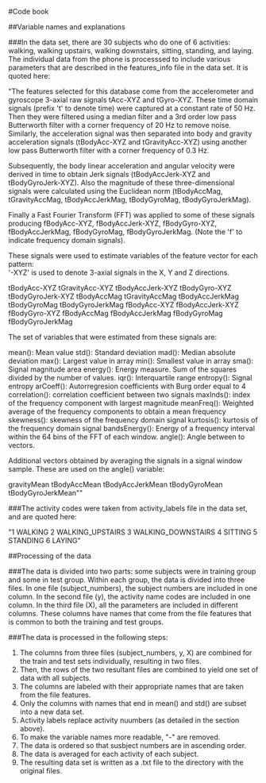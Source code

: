 #Code book

##Variable names and explanations

###In the data set, there are 30 subjects who do one of 6 activities: walking, walking upstairs, walking downstairs, sitting, standing, and laying.  The individual data from the phone is processsed to include various parameters that are described in the features_info file in the data set.  It is quoted here:

"The features selected for this database come from the accelerometer and gyroscope 3-axial raw signals tAcc-XYZ and tGyro-XYZ. These time domain signals (prefix 't' to denote time) were captured at a constant rate of 50 Hz. Then they were filtered using a median filter and a 3rd order low pass Butterworth filter with a corner frequency of 20 Hz to remove noise. Similarly, the acceleration signal was then separated into body and gravity acceleration signals (tBodyAcc-XYZ and tGravityAcc-XYZ) using another low pass Butterworth filter with a corner frequency of 0.3 Hz. 

Subsequently, the body linear acceleration and angular velocity were derived in time to obtain Jerk signals (tBodyAccJerk-XYZ and tBodyGyroJerk-XYZ). Also the magnitude of these three-dimensional signals were calculated using the Euclidean norm (tBodyAccMag, tGravityAccMag, tBodyAccJerkMag, tBodyGyroMag, tBodyGyroJerkMag). 

Finally a Fast Fourier Transform (FFT) was applied to some of these signals producing fBodyAcc-XYZ, fBodyAccJerk-XYZ, fBodyGyro-XYZ, fBodyAccJerkMag, fBodyGyroMag, fBodyGyroJerkMag. (Note the 'f' to indicate frequency domain signals). 

These signals were used to estimate variables of the feature vector for each pattern:  
'-XYZ' is used to denote 3-axial signals in the X, Y and Z directions.

tBodyAcc-XYZ
tGravityAcc-XYZ
tBodyAccJerk-XYZ
tBodyGyro-XYZ
tBodyGyroJerk-XYZ
tBodyAccMag
tGravityAccMag
tBodyAccJerkMag
tBodyGyroMag
tBodyGyroJerkMag
fBodyAcc-XYZ
fBodyAccJerk-XYZ
fBodyGyro-XYZ
fBodyAccMag
fBodyAccJerkMag
fBodyGyroMag
fBodyGyroJerkMag

The set of variables that were estimated from these signals are: 

mean(): Mean value
std(): Standard deviation
mad(): Median absolute deviation 
max(): Largest value in array
min(): Smallest value in array
sma(): Signal magnitude area
energy(): Energy measure. Sum of the squares divided by the number of values. 
iqr(): Interquartile range 
entropy(): Signal entropy
arCoeff(): Autorregresion coefficients with Burg order equal to 4
correlation(): correlation coefficient between two signals
maxInds(): index of the frequency component with largest magnitude
meanFreq(): Weighted average of the frequency components to obtain a mean frequency
skewness(): skewness of the frequency domain signal 
kurtosis(): kurtosis of the frequency domain signal 
bandsEnergy(): Energy of a frequency interval within the 64 bins of the FFT of each window.
angle(): Angle between to vectors.

Additional vectors obtained by averaging the signals in a signal window sample. These are used on the angle() variable:

gravityMean
tBodyAccMean
tBodyAccJerkMean
tBodyGyroMean
tBodyGyroJerkMean""

###The activity codes were taken from activity_labels file in the data set, and are quoted here:

"1 WALKING
2 WALKING_UPSTAIRS
3 WALKING_DOWNSTAIRS
4 SITTING
5 STANDING
6 LAYING"

##Processing of the data

###The data is divided into two parts: some subjects were in training group and some in test group.  Within each group, the data is divided into three files.  In one file (subject_numbers), the subject numbers are included in one column.  In the second file (y), the activity name codes are included in one column.  In the third file (X), all the parameters are included in different columns.  These columns have names that come from the file features that is common to both the training and test groups.

###The data is processed in the following steps:
1. The columns from three files (subject_numbers, y, X) are combined for the train and test sets individually, resulting in two files.  
2. Then, the rows of the two resultant files are combined to yield one set of data with all subjects.
3. The columns are labeled with their appropriate names that are taken from the file features.
4. Only the columns with names that end in mean() and std() are subset into a new data set.
5. Activity labels replace activity nuumbers (as detailed in the section above).
6. To make the variable names more readable, "-" are removed.
7. The data is ordered so that susbject numbers are in ascending order.
8. The data is averaged for each activity of each subject.
9. The resulting data set is written as a .txt file to the directory with the original files.

